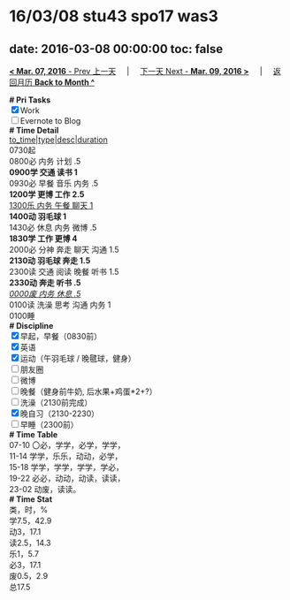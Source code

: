 # 16/03/08 stu43 spo17 was3

date: 2016-03-08 00:00:00
toc: false
---
[**< Mar. 07, 2016** - Prev 上一天](/lifelogs/2016/03/d07.md) &nbsp; &nbsp; | &nbsp; &nbsp; [下一天 Next - **Mar. 09, 2016 >**](/lifelogs/2016/03/d09.md) &nbsp; &nbsp; |  &nbsp; &nbsp; [返回月历 **Back to Month ^**](/lifelogs/2016/03/index.md)
<br/><div><b># Pri Tasks</b></div><div><input checked="true" type="checkbox"/>Work</div><div><input type="checkbox"/>Evernote to Blog</div><div><b># Time Detail</b></div><div><u>to_time|type|desc|duration</u></div><div>0730起</div><div>0800必 内务 计划 .5</div><div><b>0900学 交通 读书 1</b></div><div>0930必 早餐 音乐 内务 .5</div><div><b>1200学 更博 工作 2.5</b></div><div><u>1300乐 内务 午餐 聊天 1</u></div><div><b>1400动 羽毛球 1</b></div><div>1430必 休息 内务 微博 .5</div><div><b>1830学 工作 更博 4</b></div><div>2000必 分神 奔走 聊天 沟通 1.5</div><div><b>2130动 羽毛球 奔走 1.5</b></div><div>2300读 交通 阅读 晚餐 听书 1.5</div><div><b>2330动 奔走 听书 .5</b></div><div><u><i>0000废 内务 休息 .5</i></u></div><div>0100读 洗澡 思考 沟通 内务 1</div><div>0100睡</div><div><b># Discipline</b></div><div><input checked="true" type="checkbox"/>早起，早餐（0830前）</div><div><input checked="true" type="checkbox"/>英语</div><div><input checked="true" type="checkbox"/>运动（午羽毛球 / 晚毽球，健身）</div><div><input type="checkbox"/>朋友圈</div><div><input type="checkbox"/>微博</div><div><input type="checkbox"/>晚餐（健身前牛奶, 后水果+鸡蛋*2+?）</div><div><input type="checkbox"/>洗澡（2130前完成）</div><div><input checked="true" type="checkbox"/>晚自习（2130-2230）</div><div><input type="checkbox"/>早睡（2300前）</div><div><b># Time Table</b></div><div>07-10 〇必，学学，必学，学学，</div><div>11-14 学学，乐乐，动动，必学，</div><div>15-18 学学，学学，学学，学必，</div><div>19-22 必必，动动，动读，读读，</div><div>23-02 动废，读读。</div><div><b># Time Stat</b></div><div>类，时，%</div><div>学7.5，42.9</div><div>动3，17.1</div><div>读2.5，14.3</div><div>乐1，5.7</div><div>必3，17.1</div><div>废0.5，2.9</div><div>总17.5</div>
